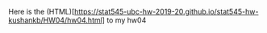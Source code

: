 Here is the (HTML)[https://stat545-ubc-hw-2019-20.github.io/stat545-hw-kushankb/HW04/hw04.html] to my hw04
